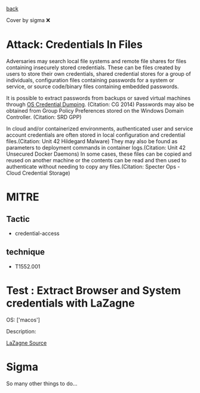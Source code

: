 [back](../index.md)

Cover by sigma :x: 

# Attack: Credentials In Files

 Adversaries may search local file systems and remote file shares for files containing insecurely stored credentials. These can be files created by users to store their own credentials, shared credential stores for a group of individuals, configuration files containing passwords for a system or service, or source code/binary files containing embedded passwords.

It is possible to extract passwords from backups or saved virtual machines through [OS Credential Dumping](https://attack.mitre.org/techniques/T1003). (Citation: CG 2014) Passwords may also be obtained from Group Policy Preferences stored on the Windows Domain Controller. (Citation: SRD GPP)

In cloud and/or containerized environments, authenticated user and service account credentials are often stored in local configuration and credential files.(Citation: Unit 42 Hildegard Malware) They may also be found as parameters to deployment commands in container logs.(Citation: Unit 42 Unsecured Docker Daemons) In some cases, these files can be copied and reused on another machine or the contents can be read and then used to authenticate without needing to copy any files.(Citation: Specter Ops - Cloud Credential Storage)

# MITRE
## Tactic
  - credential-access

## technique
  - T1552.001

# Test : Extract Browser and System credentials with LaZagne

OS: ['macos']

Description:

 [LaZagne Source](https://github.com/AlessandroZ/LaZagne)


# Sigma

 So many other things to do...
